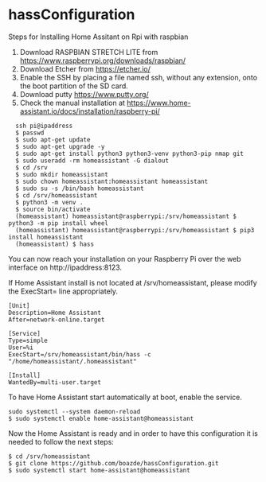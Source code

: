 # hassConfiguration

Steps for Installing Home Assitant on Rpi with raspbian
1. Download RASPBIAN STRETCH LITE from https://www.raspberrypi.org/downloads/raspbian/
2. Download Etcher from https://etcher.io/
3. Enable the SSH by placing a file named ssh, without any extension, onto the boot partition of the SD card.
4. Download putty  https://www.putty.org/
5. Check the manual installation at https://www.home-assistant.io/docs/installation/raspberry-pi/
```
  ssh pi@ipaddress
  $ passwd
  $ sudo apt-get update
  $ sudo apt-get upgrade -y
  $ sudo apt-get install python3 python3-venv python3-pip nmap git 
  $ sudo useradd -rm homeassistant -G dialout
  $ cd /srv
  $ sudo mkdir homeassistant
  $ sudo chown homeassistant:homeassistant homeassistant
  $ sudo su -s /bin/bash homeassistant
  $ cd /srv/homeassistant
  $ python3 -m venv .
  $ source bin/activate
  (homeassistant) homeassistant@raspberrypi:/srv/homeassistant $ python3 -m pip install wheel
  (homeassistant) homeassistant@raspberrypi:/srv/homeassistant $ pip3 install homeassistant
  (homeassistant) $ hass
```
  You can now reach your installation on your Raspberry Pi over the web interface on http://ipaddress:8123.
  
  If Home Assistant install is not located at /srv/homeassistant, please modify the ExecStart= line appropriately.

    [Unit]
    Description=Home Assistant
    After=network-online.target

    [Service]
    Type=simple
    User=%i
    ExecStart=/srv/homeassistant/bin/hass -c "/home/homeassistant/.homeassistant"

    [Install]
    WantedBy=multi-user.target
To have Home Assistant start automatically at boot, enable the service.

```
sudo systemctl --system daemon-reload
$ sudo systemctl enable home-assistant@homeassistant
```

Now the Home Assistant is ready and in order to have this configuration it is needed to follow the next steps:
```
$ cd /srv/homeassistant
$ git clone https://github.com/boazde/hassConfiguration.git
$ sudo systemctl start home-assistant@homeassistant

```


